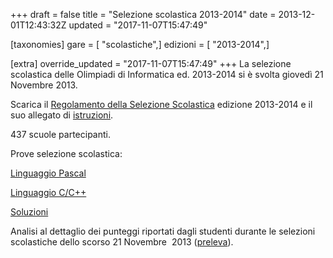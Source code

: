 +++
draft = false
title = "Selezione scolastica 2013-2014"
date = 2013-12-01T12:43:32Z
updated = "2017-11-07T15:47:49"

[taxonomies]
gare = [ "scolastiche",]
edizioni = [ "2013-2014",]

[extra]
override_updated = "2017-11-07T15:47:49"
+++
La selezione scolastica delle Olimpiadi di Informatica ed. 2013-2014 si è svolta giovedì 21 Novembre 2013.
<!-- more -->

Scarica il [Regolamento della Selezione Scolastica](/oldsite/sc2013/OII-RegSelScolastica.pdf) edizione 2013-2014 e il suo allegato di [istruzioni](/oldsite/sc2013/istruzioni_scolastica%20nov_%202013.pdf).

437 scuole partecipanti.

Prove selezione scolastica:

[Linguaggio Pascal](/oldsite/sc2013/Selez_scol__2013_PASCAL.pdf)

[Linguaggio C/C++](/oldsite/sc2013/Selez_scol__2013_C.pdf)

[Soluzioni](/oldsite/sc2013/Selez_scol%20_2013_SOLUZIONI.pdf)

Analisi al dettaglio dei punteggi riportati dagli studenti durante le selezioni scolastiche dello scorso 21 Novembre  2013 ([preleva](/oldsite/sc2013/Analisi%20risultati%202013.pdf)).

